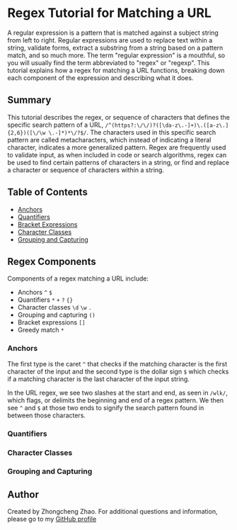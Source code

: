 # Regex Tutorial for Matching a URL

A regular expression is a pattern that is matched against a subject string from left to right. Regular expressions are used to replace text within a string, validate forms, extract a substring from a string based on a pattern match, and so much more. The term "regular expression" is a mouthful, so you will usually find the term abbreviated to "regex" or "regexp". This tutorial explains how a regex for matching a URL functions, breaking down each component of the expression and describing what it does.

## Summary

This tutorial describes the regex, or sequence of characters that defines the specific search pattern of a URL, ```/^(https?:\/\/)?([\da-z\.-]+)\.([a-z\.]{2,6})([\/\w \.-]*)*\/?$/```. The characters used in this specific search pattern are called metacharacters, which instead of indicating a literal character, indicates a more generalized pattern. Regex are frequently used to validate input, as when included in code or search algorithms, regex can be used to find certain patterns of characters in a string, or find and replace a character or sequence of characters within a string.

## Table of Contents

- [Anchors](#anchors)
- [Quantifiers](#quantifiers)
- [Bracket Expressions](#bracket-expressions)
- [Character Classes](#character-classes)
- [Grouping and Capturing](#grouping-and-capturing)

## Regex Components

Components of a regex matching a URL include:
* Anchors ```^``` ```$```
* Quantifiers ```*``` ```+``` ```?``` ```{}```
* Character classes ```\d``` ```\w``` ```.```
* Grouping and capturing ```()```
* Bracket expressions ```[]```
* Greedy match ```*```

### Anchors

The first type is the caret `^` that checks if the matching character is the first character of the input and the second type is the dollar sign `$` which checks if a matching character is the last character of the input string.

In the URL regex, we see two slashes at the start and end, as seen in ```/wlk/```, which flags, or delimits the beginning and end of a regex pattern. We then see ```^``` and ```$``` at those two ends to signify the search pattern found in between those characters.

### Quantifiers

### Character Classes

### Grouping and Capturing

## Author

Created by Zhongcheng Zhao. For additional questions and information, please go to my [GitHub profile](https://github.com/zhngzh527)
